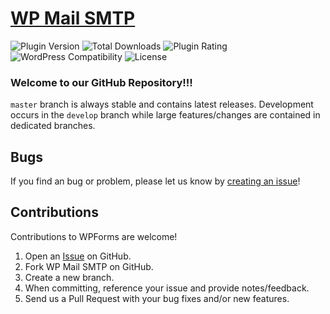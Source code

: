 # [WP Mail SMTP](https://wordpress.org/plugins/wp-mail-smtp/) #

![Plugin Version](https://img.shields.io/wordpress/plugin/v/wp-mail-smtp.svg?style=flat-square) ![Total Downloads](https://img.shields.io/wordpress/plugin/dt/wp-mail-smtp.svg?style=flat-square) ![Plugin Rating](https://img.shields.io/wordpress/plugin/r/wp-mail-smtp.svg?style=flat-square) ![WordPress Compatibility](https://img.shields.io/wordpress/v/wp-mail-smtp.svg?style=flat-square) ![License](https://img.shields.io/badge/license-GPL--2.0%2B-red.svg?style=flat-square)

### Welcome to our GitHub Repository!!!

`master` branch is always stable and contains latest releases. Development occurs in the `develop` branch while large features/changes are contained in dedicated branches.

## Bugs ##
If you find an bug or problem, please let us know by [creating an issue](https://github.com/awesomemotive/wp-mail-smtp/issues?state=open)!

## Contributions ##
Contributions to WPForms are welcome!

1. Open an [Issue](https://github.com/awesomemotive/wp-mail-smtp/issues) on GitHub.
2. Fork WP Mail SMTP on GitHub.
3. Create a new branch.
4. When committing, reference your issue and provide notes/feedback.
5. Send us a Pull Request with your bug fixes and/or new features.
